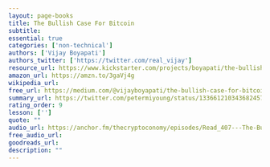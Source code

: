```yaml
---
layout: page-books
title: The Bullish Case For Bitcoin
subtitle: 
essential: true
categories: ['non-technical']
authors: ['Vijay Boyapati']
authors_twitter: ['https://twitter.com/real_vijay']
resource_url: https://www.kickstarter.com/projects/boyapati/the-bullish-case-for-bitcoin-book-launch
amazon_url: https://amzn.to/3gaVj4g
wikipedia_url: 
free_url: https://medium.com/@vijayboyapati/the-bullish-case-for-bitcoin-6ecc8bdecc1
summary_url: https://twitter.com/petermiyoung/status/1336612103436824576?s=20
rating_order: 9
lesson: ['']
quote: ""
audio_url: https://anchor.fm/thecryptoconomy/episodes/Read_407---The-Bullish-Case-for-Bitcoin-Vijay-Boyapati-efpi06/a-a2hgo5d
free_audio_url: 
goodreads_url: 
description: ""
---
```

